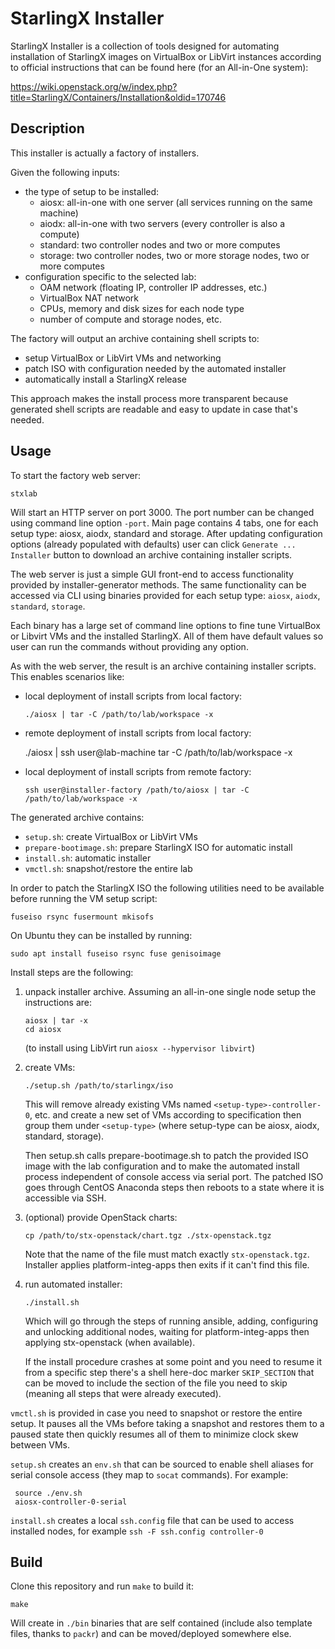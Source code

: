 # StarlingX Installer

StarlingX Installer is a collection of tools designed for automating
installation of StarlingX images on VirtualBox or LibVirt instances according to
official instructions that can be found here (for an All-in-One system):

https://wiki.openstack.org/w/index.php?title=StarlingX/Containers/Installation&oldid=170746

## Description

This installer is actually a factory of installers.

Given the following inputs:
- the type of setup to be installed:
  + aiosx: all-in-one with one server (all services running on the same machine)
  + aiodx: all-in-one with two servers (every controller is also a compute)
  + standard: two controller nodes and two or more computes
  + storage: two controller nodes, two or more storage nodes, two or more computes
- configuration specific to the selected lab:
  + OAM network (floating IP, controller IP addresses, etc.)
  + VirtualBox NAT network
  + CPUs, memory and disk sizes for each node type
  + number of compute and storage nodes, etc.

The factory will output an archive containing shell scripts to:
- setup VirtualBox or LibVirt VMs and networking
- patch ISO with configuration needed by the automated installer
- automatically install a StarlingX release

This approach makes the install process more transparent because generated
shell scripts are readable and easy to update in case that's needed.

## Usage

To start the factory web server:

    stxlab

Will start an HTTP server on port 3000. The port number can be changed using
command line option `-port`. Main page contains 4 tabs, one for each setup
type: aiosx, aiodx, standard and storage. After updating configuration options
(already populated with defaults) user can click `Generate ... Installer`
button to download an archive containing installer scripts.

The web server is just a simple GUI front-end to access functionality provided
by installer-generator methods. The same functionality can be accessed via
CLI using binaries provided for each setup type: `aiosx`, `aiodx`, `standard`,
`storage`.

Each binary has a large set of command line options to fine tune VirtualBox or
Libvirt VMs and the installed StarlingX. All of them have default values so user
can run the commands without providing any option.

As with the web server, the result is an archive containing installer scripts.
This enables scenarios like:
- local deployment of install scripts from local factory:

      ./aiosx | tar -C /path/to/lab/workspace -x

 - remote deployment of install scripts from local factory:

      ./aiosx | ssh user@lab-machine tar -C /path/to/lab/workspace -x

- local deployment of install scripts from remote factory:

      ssh user@installer-factory /path/to/aiosx | tar -C /path/to/lab/workspace -x

The generated archive contains:
- `setup.sh`: create VirtualBox or LibVirt VMs
- `prepare-bootimage.sh`: prepare StarlingX ISO for automatic install
- `install.sh`: automatic installer
- `vmctl.sh`: snapshot/restore the entire lab

In order to patch the StarlingX ISO the following utilities need to be available
before running the VM setup script:

    fuseiso rsync fusermount mkisofs

On Ubuntu they can be installed by running:

    sudo apt install fuseiso rsync fuse genisoimage

Install steps are the following:

1. unpack installer archive. Assuming an all-in-one single node setup the
   instructions are:

       aiosx | tar -x
       cd aiosx

   (to install using LibVirt run `aiosx --hypervisor libvirt`)

2. create VMs:

       ./setup.sh /path/to/starlingx/iso

   This will remove already existing VMs named `<setup-type>-controller-0`, etc.
   and create a new set of VMs according to specification then group them under
   `<setup-type>` (where setup-type can be aiosx, aiodx, standard, storage).

   Then setup.sh calls prepare-bootimage.sh to patch the provided ISO
   image with the lab configuration and to make the automated install process
   independent of console access via serial port. The patched ISO goes through
   CentOS Anaconda steps then reboots to a state where it is accessible via
   SSH.

3. (optional) provide OpenStack charts:

       cp /path/to/stx-openstack/chart.tgz ./stx-openstack.tgz

   Note that the name of the file must match exactly `stx-openstack.tgz`.
   Installer applies platform-integ-apps then exits if it can't find this file.

4. run automated installer:

       ./install.sh

   Which will go through the steps of running ansible, adding, configuring and
   unlocking additional nodes, waiting for platform-integ-apps then applying
   stx-openstack (when available).

   If the install procedure crashes at some point and you need to resume it
   from a specific step there's a shell here-doc marker `SKIP_SECTION` that
   can be moved to include the section of the file you need to skip (meaning
   all steps that were already executed).

`vmctl.sh` is provided in case you need to snapshot or restore the entire
setup. It pauses all the VMs before taking a snapshot and restores them to
a paused state then quickly resumes all of them to minimize clock skew between
VMs.

`setup.sh` creates an `env.sh` that can be sourced to enable shell
aliases for serial console access (they map to `socat` commands). For example:

     source ./env.sh
     aiosx-controller-0-serial

`install.sh` creates a local `ssh.config` file that can be used to
access installed nodes, for example `ssh -F ssh.config controller-0`

## Build

Clone this repository and run `make` to build it:

    make

Will create in `./bin` binaries that are self contained (include also template
files, thanks to `packr`) and can be moved/deployed somewhere else.
